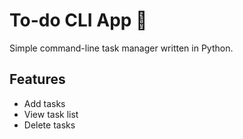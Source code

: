 # To-do CLI App 📝

Simple command-line task manager written in Python.

## Features
- Add tasks
- View task list
- Delete tasks

